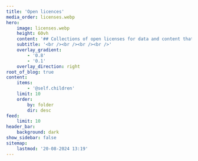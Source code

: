 ```yaml
---
title: 'Open licences'
media_order: licenses.webp
hero:
    image: licenses.webp
    height: 60vh
    content: '## Collections of open licenses for data and content that can be freely used, modified, and shared by anyone for any purpose.'
    subtitle: '<br /><br /><br /><br />'
    overlay_gradient:
        - '0.8'
        - '0.1'
    overlay_direction: right
root_of_blog: true
content:
    items:
        - '@self.children'
    limit: 10
    order:
        by: folder
        dir: desc
feed:
    limit: 10
header_bar:
    background: dark
show_sidebar: false
sitemap:
    lastmod: '20-08-2024 13:19'
---
```


